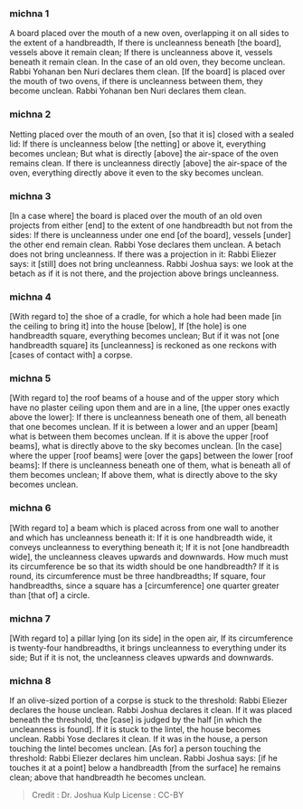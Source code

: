 
### michna 1
A board placed over the mouth of a new oven,  overlapping it on all sides to the extent of a handbreadth, If there is uncleanness beneath [the board], vessels above it remain clean; If there is uncleanness above it, vessels beneath it remain clean. In the case of an old oven, they become unclean. Rabbi Yohanan ben Nuri declares them clean. [If the board] is placed over the mouth of two ovens, if there is uncleanness between them, they become unclean. Rabbi Yohanan ben Nuri declares them clean.

### michna 2
Netting  placed  over the mouth of an oven, [so that it is] closed with a sealed lid: If there is uncleanness below [the netting] or above it, everything becomes unclean; But what is directly [above] the air-space of the oven remains clean. If there is uncleanness directly [above] the air-space of the oven, everything directly above it even to the sky becomes unclean.

### michna 3
[In a case where] the board is placed over the mouth of an old oven projects from either [end] to the extent of one handbreadth but not from the sides: If there is uncleanness under one end [of the board], vessels [under] the other end remain clean. Rabbi Yose declares them unclean. A betach  does not bring uncleanness. If there was a projection in it: Rabbi Eliezer says: it [still] does not bring uncleanness. Rabbi Joshua says: we look at the betach as if it is not there, and the projection above brings uncleanness.

### michna 4
[With regard to] the shoe of a cradle, for which a hole had been made [in the ceiling to bring it] into the house [below], If [the hole] is one handbreadth square, everything   becomes unclean; But if it was not [one handbreadth square] its [uncleanness] is reckoned as one reckons with [cases of contact with] a corpse.

### michna 5
[With regard to] the roof beams of a house and of the upper story which have no plaster ceiling upon them and are in a line, [the upper ones exactly above the lower]: If there is uncleanness beneath one of them, all beneath that one becomes unclean. If it is between a lower and an upper [beam] what is between them becomes unclean. If it is above the upper [roof beams], what is directly above to the sky becomes unclean. [In the case] where the upper [roof beams] were [over the gaps] between the lower [roof beams]: If there is uncleanness beneath one of them, what is beneath all of them becomes unclean; If above them, what is directly above to the sky becomes unclean.

### michna 6
[With regard to] a beam which is placed across from one wall to another and which has uncleanness beneath it: If it is one handbreadth wide, it conveys uncleanness to everything beneath it; If it is not [one handbreadth wide], the uncleanness cleaves upwards and downwards. How much must its circumference be so that its width should be one handbreadth? If it is round, its circumference must be three handbreadths; If square, four handbreadths, since a square has a [circumference] one quarter greater than [that of] a circle.

### michna 7
[With regard to] a pillar lying [on its side] in the open air, If its circumference is twenty-four handbreadths, it brings uncleanness to everything under its side; But if it is not, the uncleanness cleaves upwards and downwards.

### michna 8
If an olive-sized portion of a corpse is stuck to the threshold: Rabbi Eliezer declares the house unclean. Rabbi Joshua declares it clean. If it was placed beneath the threshold, the [case] is judged by the half [in which the uncleanness is found]. If it is stuck to the lintel, the house becomes unclean. Rabbi Yose declares it clean. If it was in the house, a person touching the lintel becomes unclean. [As for] a person touching the threshold: Rabbi Eliezer declares him unclean. Rabbi Joshua says: [if he touches it at a point] below a handbreadth [from the surface] he remains clean; above that handbreadth he becomes unclean.

>Credit : Dr. Joshua Kulp
>License : CC-BY